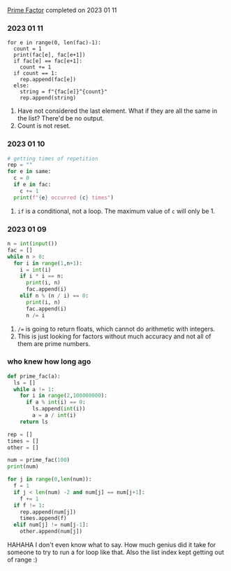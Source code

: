 [Prime Factor](./codingpractices/prime_factor.py)
completed on 2023 01 11

### 2023 01 11
```
for e in range(0, len(fac)-1):
  count = 1
  print(fac[e], fac[e+1])
  if fac[e] == fac[e+1]:
    count += 1
  if count == 1:
    rep.append(fac[e])
  else:
    string = f"{fac[e]}^{count}"
    rep.append(string)
```
1. Have not considered the last element. What if they are all the same in the list? There'd be no output.
2. Count is not reset.

### 2023 01 10
```python
# getting times of repetition
rep = ""
for e in same:
  c = 0
  if e in fac:
    c += 1
  print(f"{e} occurred {c} times")
```
1. `if` is a conditional, not a loop. The maximum value of `c` will only be 1.

### 2023 01 09

```python
n = int(input())
fac = []
while n > 0:
  for i in range(1,n+1):
    i = int(i)
    if i * i == n:
      print(i, n)
      fac.append(i)
    elif n % (n / i) == 0:
      print(i, n)
      fac.append(i)
      n /= i
```
1. `/=` is going to return floats, which cannot do arithmetic with integers.
2. This is just looking for factors without much accuracy and not all of them are prime numbers.

### who knew how long ago
```python
def prime_fac(a):
  ls = []
  while a != 1:
    for i in range(2,100000000):
      if a % int(i) == 0:
        ls.append(int(i))
        a = a / int(i)
    return ls

rep = []
times = []
other = []

num = prime_fac(100)
print(num)

for j in range(0,len(num)):
  f = 1
  if j < len(num) -2 and num[j] == num[j+1]:
    f += 1
  if f != 1:
    rep.append(num[j])
    times.append(f)
  elif num[j] != num[j-1]:
    other.append(num[j])
```
HAHAHA I don't even know what to say. How much genius did it take for someone to try to run a for loop like that.
Also the list index kept getting out of range :)
